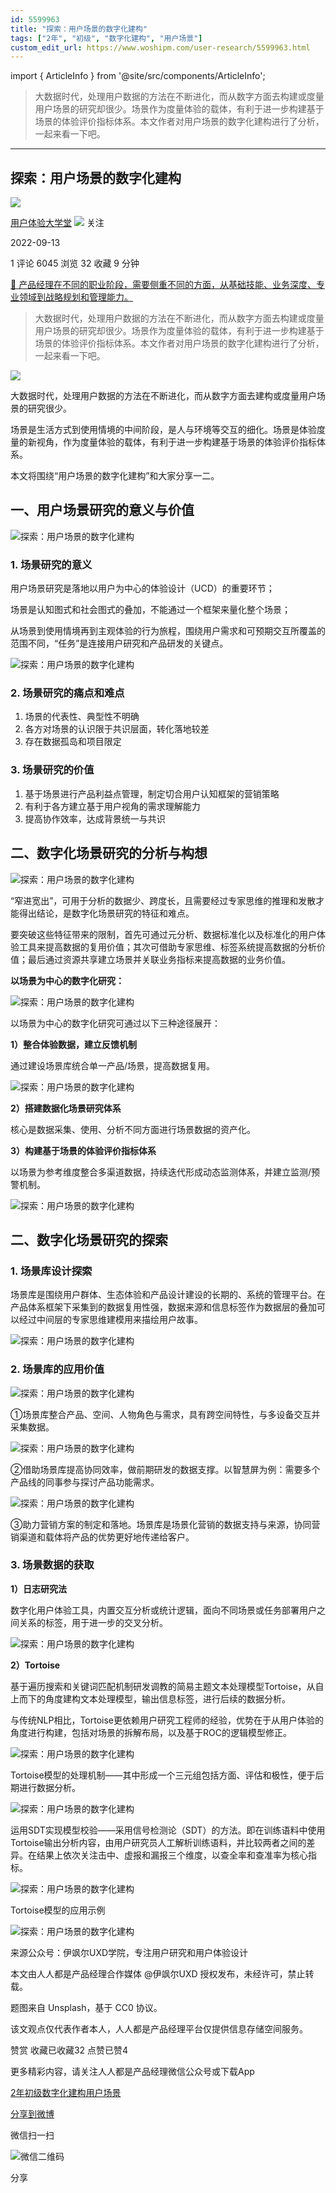 ```yaml
---
id: 5599963
title: "探索：用户场景的数字化建构"
tags: ["2年", "初级", "数字化建构", "用户场景"]
custom_edit_url: https://www.woshipm.com/user-research/5599963.html
---
```

import { ArticleInfo } from '@site/src/components/ArticleInfo';

<ArticleInfo
    author="用户体验大学堂"
    authorLink="https://www.woshipm.com/u/830326"
    published="2022-09-13"
    views={6045}
    comments={1}
    collects={32}
/>

> 大数据时代，处理用户数据的方法在不断进化，而从数字方面去构建或度量用户场景的研究却很少。场景作为度量体验的载体，有利于进一步构建基于场景的体验评价指标体系。本文作者对用户场景的数字化建构进行了分析，一起来看一下吧。

---

## 探索：用户场景的数字化建构

[![](https://static.woshipm.com/view/woshipm_api_def_20240102145427_5391.jpg?imageView2/1/w/72/h/72/q/100)](https://www.woshipm.com/u/830326)

[用户体验大学堂](https://www.woshipm.com/u/830326) ![](https://static.woshipm.com/tag/1122_1@2x.png) 关注

2022-09-13

1 评论 6045 浏览 32 收藏 9 分钟

[🔗 产品经理在不同的职业阶段，需要侧重不同的方面，从基础技能、业务深度、专业领域到战略规划和管理能力。](https://ke.qidianla.com/courses/90pm)

> 大数据时代，处理用户数据的方法在不断进化，而从数字方面去构建或度量用户场景的研究却很少。场景作为度量体验的载体，有利于进一步构建基于场景的体验评价指标体系。本文作者对用户场景的数字化建构进行了分析，一起来看一下吧。

![](https://image.woshipm.com/wp-files/2022/09/ceKhygHuxcLTJ2lBNA3n.png)

大数据时代，处理用户数据的方法在不断进化，而从数字方面去建构或度量用户场景的研究很少。

场景是生活方式到使用情境的中间阶段，是人与环境等交互的细化。场景是体验度量的新视角，作为度量体验的载体，有利于进一步构建基于场景的体验评价指标体系。

本文将围绕“用户场景的数字化建构”和大家分享一二。

## 一、用户场景研究的意义与价值

![探索：用户场景的数字化建构](https://image.woshipm.com/wp-files/2022/09/XW7nvmhm1r45JocdtTNN.png)

### 1\. 场景研究的意义

用户场景研究是落地以用户为中心的体验设计（UCD）的重要环节；

场景是认知图式和社会图式的叠加，不能通过一个框架来量化整个场景；

从场景到使用情境再到主观体验的行为旅程，围绕用户需求和可预期交互所覆盖的范围不同，“任务”是连接用户研究和产品研发的关键点。

![探索：用户场景的数字化建构](https://image.woshipm.com/wp-files/2022/09/7HHA5soi9D9hCOR5U1rP.png)

### 2\. 场景研究的痛点和难点

1.  场景的代表性、典型性不明确
2.  各方对场景的认识限于共识层面，转化落地较差
3.  存在数据孤岛和项目限定

### 3\. 场景研究的价值

1.  基于场景进行产品利益点管理，制定切合用户认知框架的营销策略
2.  有利于各方建立基于用户视角的需求理解能力
3.  提高协作效率，达成背景统一与共识

## 二、数字化场景研究的分析与构想

![探索：用户场景的数字化建构](https://image.woshipm.com/wp-files/2022/09/iCsvYaZzmmD8zsAkSUnI.png)

“窄进宽出”，可用于分析的数据少、跨度长，且需要经过专家思维的推理和发散才能得出结论，是数字化场景研究的特征和难点。

要突破这些特征带来的限制，首先可通过元分析、数据标准化以及标准化的用户体验工具来提高数据的复用价值；其次可借助专家思维、标签系统提高数据的分析价值；最后通过资源共享建立场景并关联业务指标来提高数据的业务价值。

**以场景为中心的数字化研究：**

![探索：用户场景的数字化建构](https://image.woshipm.com/wp-files/2022/09/SqYznIK32GbqgSvAuFCF.png)

以场景为中心的数字化研究可通过以下三种途径展开：

**1）整合体验数据，建立反馈机制**

通过建设场景库统合单一产品/场景，提高数据复用。

![探索：用户场景的数字化建构](https://image.woshipm.com/wp-files/2022/09/cEGmyztqhk0OcsIbeEfH.png)

**2）搭建数据化场景研究体系**

核心是数据采集、使用、分析不同方面进行场景数据的资产化。

**3）构建基于场景的体验评价指标体系**

以场景为参考维度整合多渠道数据，持续迭代形成动态监测体系，并建立监测/预警机制。

![探索：用户场景的数字化建构](https://image.woshipm.com/wp-files/2022/09/8U1m3NdCivFtRoo6XNyP.png)

## 二、数字化场景研究的探索

### 1\. 场景库设计探索

场景库是围绕用户群体、生态体验和产品设计建设的长期的、系统的管理平台。在产品体系框架下采集到的数据复用性强，数据来源和信息标签作为数据层的叠加可以经过中间层的专家思维建模用来描绘用户故事。

![探索：用户场景的数字化建构](https://image.woshipm.com/wp-files/2022/09/p1lnHjsQznigZ7PMoHoC.png)

### 2\. 场景库的应用价值

![探索：用户场景的数字化建构](https://image.woshipm.com/wp-files/2022/09/Pu5oD0XPPQxIGALCdr4W.png)

①场景库整合产品、空间、人物角色与需求，具有跨空间特性，与多设备交互并采集数据。

![探索：用户场景的数字化建构](https://image.woshipm.com/wp-files/2022/09/hfLjK2jICRsmZiaZj4rs.png)

②借助场景库提高协同效率，做前期研发的数据支撑。以智慧屏为例：需要多个产品线的同事参与探讨产品功能需求。

![探索：用户场景的数字化建构](https://image.woshipm.com/wp-files/2022/09/HIFQaONmxckgxlu24tF7.png)

③助力营销方案的制定和落地。场景库是场景化营销的数据支持与来源，协同营销渠道和载体将产品的优势更好地传递给客户。

### 3\. 场景数据的获取

**1）日志研究法**

数字化用户体验工具，内置交互分析或统计逻辑，面向不同场景或任务部署用户之间关系的标签，用于进一步的交叉分析。

![探索：用户场景的数字化建构](https://image.woshipm.com/wp-files/2022/09/mab1sOpMb3zTK5hQp1RI.png)

**2）Tortoise**

基于遍历搜索和关键词匹配机制研发调教的简易主题文本处理模型Tortoise，从自上而下的角度建构文本处理模型，输出信息标签，进行后续的数据分析。

与传统NLP相比，Tortoise更依赖用户研究工程师的经验，优势在于从用户体验的角度进行构建，包括对场景的拆解布局，以及基于ROC的逻辑模型修正。

![探索：用户场景的数字化建构](https://image.woshipm.com/wp-files/2022/09/o8MEjSn72lT9cs3L2YPQ.png)

Tortoise模型的处理机制——其中形成一个三元组包括方面、评估和极性，便于后期进行数据分析。

![探索：用户场景的数字化建构](https://image.woshipm.com/wp-files/2022/09/kcPWNLLARluZXmF2EQoO.png)

运用SDT实现模型校验——采用信号检测论（SDT）的方法。即在训练语料中使用Tortoise输出分析内容，由用户研究员人工解析训练语料，并比较两者之间的差异。在结果上依次关注击中、虚报和漏报三个维度，以查全率和查准率为核心指标。

![探索：用户场景的数字化建构](https://image.woshipm.com/wp-files/2022/09/zpoXNTY8BqCcyeKs4WfY.png)

Tortoise模型的应用示例

![探索：用户场景的数字化建构](https://image.woshipm.com/wp-files/2022/09/hYNOAgscO1wd8Mll3zaw.png)

来源公众号：伊飒尔UXD学院，专注用户研究和用户体验设计

本文由人人都是产品经理合作媒体 @伊飒尔UXD 授权发布，未经许可，禁止转载。

题图来自 Unsplash，基于 CC0 协议。

该文观点仅代表作者本人，人人都是产品经理平台仅提供信息存储空间服务。

赞赏 收藏已收藏32 点赞已赞4

更多精彩内容，请关注人人都是产品经理微信公众号或下载App

[2年](https://www.woshipm.com/tag/2%e5%b9%b4)[初级](https://www.woshipm.com/tag/%e5%88%9d%e7%ba%a7)[数字化建构](https://www.woshipm.com/tag/%e6%95%b0%e5%ad%97%e5%8c%96%e5%bb%ba%e6%9e%84)[用户场景](https://www.woshipm.com/tag/%e7%94%a8%e6%88%b7%e5%9c%ba%e6%99%af)

[分享到微博](https://service.weibo.com/share/share.php?appkey=2775287854&title=探索：用户场景的数字化建构&url=https://www.woshipm.com/user-research/5599963.html&pic=https://image.woshipm.com/wp-files/2022/09/ceKhygHuxcLTJ2lBNA3n.png)

微信扫一扫

![微信二维码](https://api.pwmqr.com/qrcode/create/?url=https://www.woshipm.com/user-research/5599963.html)

分享